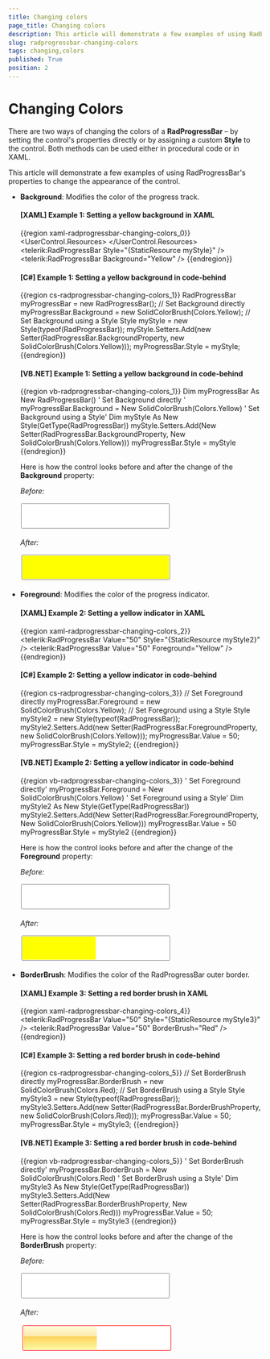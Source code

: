 ```yaml
---
title: Changing colors
page_title: Changing colors
description: This article will demonstrate a few examples of using RadProgressBar's properties to change the appearance of the control.
slug: radprogressbar-changing-colors
tags: changing,colors
published: True
position: 2
---
```


# Changing Colors

There are two ways of changing the colors of a __RadProgressBar__ – by setting the control's properties directly or by assigning a custom __Style__ to the control. Both methods can be used either in procedural code or in XAML.

This article will demonstrate a few examples of using RadProgressBar's properties to change the appearance of the control.

* __Background__: Modifies the color of the progress track.						

	#### __[XAML] Example 1: Setting a yellow background in XAML__
	{{region xaml-radprogressbar-changing-colors_0}}
		<UserControl.Resources>
			<Style x:Key="myStyle" TargetType="telerik:RadProgressBar">
				<Setter Property="Background" Value="Yellow" />
			</Style>
		</UserControl.Resources>
		<Grid>
			<!-- Set Background using a Style  -->
			<telerik:RadProgressBar Style="{StaticResource myStyle}" />
			<!-- Set Background directly -->
			<telerik:RadProgressBar Background="Yellow" />
		</Grid>
	{{endregion}}

	#### __[C#] Example 1: Setting a yellow background in code-behind__
	{{region cs-radprogressbar-changing-colors_1}}
		RadProgressBar myProgressBar = new RadProgressBar();
		// Set Background directly 
		myProgressBar.Background = new SolidColorBrush(Colors.Yellow);
		// Set Background using a Style
		Style myStyle = new Style(typeof(RadProgressBar));
		myStyle.Setters.Add(new Setter(RadProgressBar.BackgroundProperty, new SolidColorBrush(Colors.Yellow)));
		myProgressBar.Style = myStyle;
	{{endregion}}

	#### __[VB.NET] Example 1: Setting a yellow background in code-behind__

	{{region vb-radprogressbar-changing-colors_1}}
		Dim myProgressBar As New RadProgressBar()
		' Set Background directly '
		myProgressBar.Background = New SolidColorBrush(Colors.Yellow)
		' Set Background using a Style'
		Dim myStyle As New Style(GetType(RadProgressBar))
		myStyle.Setters.Add(New Setter(RadProgressBar.BackgroundProperty, New SolidColorBrush(Colors.Yellow)))
		myProgressBar.Style = myStyle			
	{{endregion}}

	Here is how the control looks before and after the change of the __Background__ property:

	*Before:*

	![Rad Progress Bar default](images/RadProgressBar_default.png)

	*After:*

	![Rad Progress Bar yellow background](images/RadProgressBar_yellow_background.png)

* __Foreground__: Modifies the color of the progress indicator.						

	#### __[XAML] Example 2: Setting a yellow indicator in XAML__
	{{region xaml-radprogressbar-changing-colors_2}}
		<Style x:Key="myStyle2" TargetType="telerik:RadProgressBar">
			<Setter Property="Foreground" Value="Yellow" />
		</Style>
		<!--  Set Foreground using a Style  -->
		<telerik:RadProgressBar Value="50" Style="{StaticResource myStyle2}" />
		<!--  Set Foreground directly  -->
		<telerik:RadProgressBar Value="50" Foreground="Yellow" />
	{{endregion}}

	#### __[C#] Example 2: Setting a yellow indicator in code-behind__
	{{region cs-radprogressbar-changing-colors_3}}
		// Set Foreground directly
		myProgressBar.Foreground = new SolidColorBrush(Colors.Yellow);
		// Set Foreground using a Style
		Style myStyle2 = new Style(typeof(RadProgressBar));
		myStyle2.Setters.Add(new Setter(RadProgressBar.ForegroundProperty, new SolidColorBrush(Colors.Yellow)));
		myProgressBar.Value = 50;
		myProgressBar.Style = myStyle2;
	{{endregion}}

	#### __[VB.NET] Example 2: Setting a yellow indicator in code-behind__
	{{region vb-radprogressbar-changing-colors_3}}
		' Set Foreground directly'
		myProgressBar.Foreground = New SolidColorBrush(Colors.Yellow)
		' Set Foreground using a Style'
		Dim myStyle2 As New Style(GetType(RadProgressBar))
		myStyle2.Setters.Add(New Setter(RadProgressBar.ForegroundProperty, New SolidColorBrush(Colors.Yellow)))
		myProgressBar.Value = 50
		myProgressBar.Style = myStyle2
	{{endregion}}	
		
	Here is how the control looks before and after the change of the __Foreground__ property:

	*Before:*

	![Rad Progress Bar default](images/RadProgressBar_default.png)

	*After:*

	![Rad Progress Bar yellow foreground](images/RadProgressBar_yellow_foreground.png)

* __BorderBrush__: Modifies the color of the RadProgressBar outer border.					

	#### __[XAML] Example 3: Setting a red border brush in XAML__
	{{region xaml-radprogressbar-changing-colors_4}}
		<Style x:Key="myStyle3" TargetType="telerik:RadProgressBar">
			<Setter Property="BorderBrush" Value="Red" />
		</Style>
		<!--  Set BorderBrush using a Style  -->
		<telerik:RadProgressBar Value="50" Style="{StaticResource myStyle3}" />
		<!--  Set BorderBrush directly  -->
		<telerik:RadProgressBar Value="50" BorderBrush="Red" />
	{{endregion}}

	#### __[C#] Example 3: Setting a red border brush in code-behind__
	{{region cs-radprogressbar-changing-colors_5}}
		// Set BorderBrush  directly
		myProgressBar.BorderBrush = new SolidColorBrush(Colors.Red);
		// Set BorderBrush using a Style
		Style myStyle3 = new Style(typeof(RadProgressBar));
		myStyle3.Setters.Add(new Setter(RadProgressBar.BorderBrushProperty, new SolidColorBrush(Colors.Red)));
		myProgressBar.Value = 50;
		myProgressBar.Style = myStyle3;
	{{endregion}}

	#### __[VB.NET] Example 3: Setting a red border brush in code-behind__
	{{region vb-radprogressbar-changing-colors_5}}
		' Set BorderBrush  directly'
		myProgressBar.BorderBrush = New SolidColorBrush(Colors.Red)
		' Set BorderBrush using a Style'
		Dim myStyle3 As New Style(GetType(RadProgressBar))
		myStyle3.Setters.Add(New Setter(RadProgressBar.BorderBrushProperty, New SolidColorBrush(Colors.Red)))
		myProgressBar.Value = 50;
		myProgressBar.Style = myStyle3
	{{endregion}}
	
	Here is how the control looks before and after the change of the __BorderBrush__ property:
	
	*Before:*
	
	![Rad Progress Bar default](images/RadProgressBar_default.png)
	
	*After:*
	
	![Rad Progress Bar red border](images/RadProgressBar_red_border.png)
